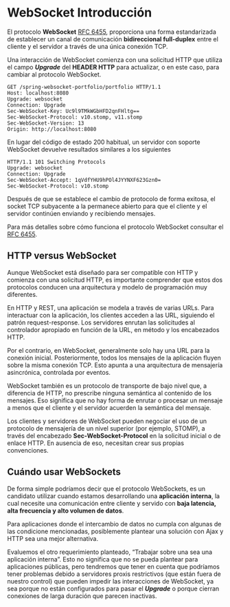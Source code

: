 # WebSocket Introducción

El protocolo **WebSocket** [RFC 6455](https://tools.ietf.org/html/rfc6455), proporciona una forma estandarizada de establecer un canal de comunicación **bidireccional full-duplex** entre el cliente y el servidor a través de una única conexión TCP. 

Una interacción de WebSocket comienza con una solicitud HTTP que utiliza el campo **_Upgrade_** del **HEADER HTTP** para actualizar, o en este caso, para cambiar al protocolo WebSocket.

    GET /spring-websocket-portfolio/portfolio HTTP/1.1
    Host: localhost:8080
    Upgrade: websocket 
    Connection: Upgrade 
    Sec-WebSocket-Key: Uc9l9TMkWGbHFD2qnFHltg==
    Sec-WebSocket-Protocol: v10.stomp, v11.stomp
    Sec-WebSocket-Version: 13
    Origin: http://localhost:8080
 
En lugar del código de estado 200 habitual, un servidor con soporte WebSocket devuelve resultados similares a los siguientes

    HTTP/1.1 101 Switching Protocols 
    Upgrade: websocket
    Connection: Upgrade
    Sec-WebSocket-Accept: 1qVdfYHU9hPOl4JYYNXF623Gzn0=
    Sec-WebSocket-Protocol: v10.stomp
 
Después de que se establece el cambio de protocolo de forma exitosa, el socket TCP subyacente a la permanece abierto para que el cliente y el servidor continúen enviando y recibiendo mensajes.

Para más detalles sobre cómo funciona el protocolo WebSocket consultar el [RFC 6455](https://tools.ietf.org/html/rfc6455).

## HTTP versus WebSocket
Aunque WebSocket está diseñado para ser compatible con HTTP y comienza con una solicitud HTTP, es importante comprender que estos dos protocolos conducen una arquitectura y modelo de programación muy diferentes.

En HTTP y REST, una aplicación se modela a través de varias URLs. Para interactuar con la aplicación, los clientes acceden a las URL, siguiendo el patrón request-response. Los servidores enrutan las solicitudes al controlador apropiado en función de la URL, en método y los encabezados HTTP.

Por el contrario, en WebSocket, generalmente solo hay una URL para la conexión inicial.  Posteriormente, todos los mensajes de la aplicación fluyen sobre la misma conexión TCP. Esto apunta a una arquitectura de mensajería asincrónica, controlada por eventos.

WebSocket también es un protocolo de transporte de bajo nivel que, a diferencia de HTTP, no prescribe ninguna semántica al contenido de los mensajes. Eso significa que no hay forma de enrutar o procesar un mensaje a menos que el cliente y el servidor acuerden la semántica del mensaje.

Los clientes y servidores de WebSocket pueden negociar el uso de un protocolo de mensajería de un nivel superior (por ejemplo, STOMP), a través del encabezado **Sec-WebSocket-Protocol** en la solicitud inicial o de enlace HTTP. En ausencia de eso, necesitan crear sus propias convenciones.

## Cuándo usar WebSockets
De forma simple podríamos decir que el protocolo WebSockets, es un candidato utilizar cuando estamos desarrollando una **aplicación interna**, la cual necesite una comunicación entre cliente y servido con **baja latencia, alta frecuencia y alto volumen de datos**.

Para aplicaciones donde el intercambio de datos no cumpla con algunas de las condicione mencionadas, posiblemente plantear una solución con Ajax y HTTP sea una mejor alternativa.

Evaluemos el otro requerimiento planteado, “Trabajar sobre una sea una aplicación interna”. Esto no significa que no se pueda plantear para aplicaciones públicas, pero tendremos que tener en cuenta que podríamos tener problemas debido a servidores proxis restrictivos (que están fuera de nuestro control) que pueden impedir las interacciones de WebSocket, ya sea porque no están configurados para pasar el **_Upgrade_** o porque cierran conexiones de larga duración que parecen inactivas.

